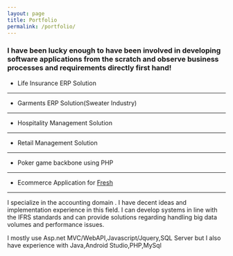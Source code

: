 ```yaml
---
layout: page
title: Portfolio
permalink: /portfolio/
---
```


### I have been lucky enough to have been involved in developing software applications from the scratch and observe business processes and requirements directly first hand!

* Life Insurance ERP Solution
---
* Garments ERP Solution(Sweater Industry)
---
* Hospitality Management Solution
---
* Retail Management Solution
---
* Poker game backbone using PHP 
---
* Ecommerce Application for [Fresh](www.e-freshstore.com) 
---

I specialize in the accounting domain . I have decent ideas and implementation experience in this field.
I can develop systems in line with the IFRS standards and can provide solutions regarding handling big data volumes and performance issues.

I mostly use Asp.net MVC/WebAPI,Javascript/Jquery,SQL Server but I also have experience with Java,Android Studio,PHP,MySql

